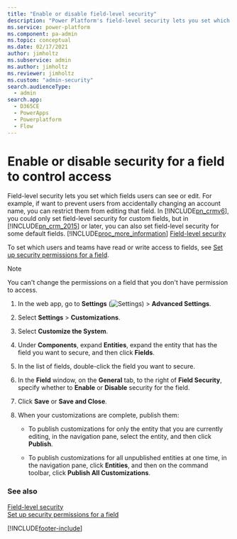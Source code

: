 ```yaml
---
title: "Enable or disable field-level security"
description: "Power Platform's field-level security lets you set which fields users can see or edit. Follow these steps to enable or disable security for a field."
ms.service: power-platform
ms.component: pa-admin
ms.topic: conceptual
ms.date: 02/17/2021
author: jimholtz
ms.subservice: admin
ms.author: jimholtz
ms.reviewer: jimholtz
ms.custom: "admin-security"
search.audienceType: 
  - admin
search.app:
  - D365CE
  - PowerApps
  - Powerplatform
  - Flow
---
```

# Enable or disable security for a field to control access

<!-- legacy procedure -->

Field-level security lets you set which fields users can see or edit. For example, if want to prevent users from accidentally changing an account name, you can restrict them from editing that field. In [!INCLUDE[pn_crmv6](../includes/pn-crmv6.md)], you could only set field-level security for custom fields, but in [!INCLUDE[pn_crm_2015](../includes/pn-crm-2015.md)] or later, you can also set field-level security for some default fields. [!INCLUDE[proc_more_information](../includes/proc-more-information.md)] [Field-level security](field-level-security.md)  
  
 To set which users and teams have read or write access to fields, see [Set up security permissions for a field](../admin/set-up-security-permissions-field.md).  
  
> [!NOTE]
>  You can't change the permissions on a field that you don't have permission to access.  

1. In the web app, go to **Settings** (![Settings](media/settings-gear-icon.png "Settings")) > **Advanced Settings**.

2. Select **Settings** > **Customizations**.

3. Select **Customize the System**.  
  
4. Under **Components**, expand **Entities**, expand the entity that has the field you want to secure, and then click **Fields**.  
  
5. In the list of fields, double-click the field you want to secure.  
  
6. In the **Field** window, on the **General** tab, to the right of **Field Security**, specify whether to **Enable** or **Disable** security for the field.  
  
7. Click **Save** or **Save and Close**.  
  
8. When your customizations are complete, publish them:  
  
   - To publish customizations for only the entity that you are currently editing, in the navigation pane, select the entity, and then click **Publish**.  
  
   - To publish customizations for all unpublished entities at one time, in the navigation pane, click **Entities**, and then on the command toolbar, click **Publish All Customizations**.  
  
### See also  
 [Field-level security](field-level-security.md)   
 [Set up security permissions for a field](../admin/set-up-security-permissions-field.md)


[!INCLUDE[footer-include](../includes/footer-banner.md)]
